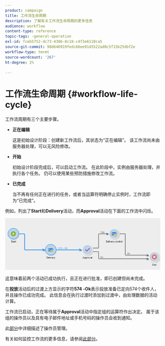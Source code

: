 ```yaml
---
product: campaign
title: 工作流生命周期
description: 了解有关工作流生命周期的更多信息
audience: workflow
content-type: reference
topic-tags: -general-operation
exl-id: fceb5752-dc73-4386-8c18-c4f3e6110ca5
source-git-commit: 98d646919fedc66ee9145522ad0c5f15b25dbf2e
workflow-type: tm+mt
source-wordcount: '267'
ht-degree: 2%

---
```


# 工作流生命周期 {#workflow-life-cycle}

工作流周期有三个主要步骤。

* **正在编辑**

   这是初始设计阶段：创建新工作流后，其状态为“正在编辑”。 该工作流尚未由服务器处理，可以无风险修改。

* **开始**

   初始设计阶段完成后，可以启动工作流。 在此阶段中，实例由服务器处理，并执行各个任务。 仍可以使用某些预防措施修改工作流。

* **已完成**

   当不再有任何正在进行的任务，或者当运算符明确停止实例时，工作流即为“已完成”。

例如，列出了&#x200B;**Start**&#x200B;和&#x200B;**Delivery**&#x200B;活动，而&#x200B;**Approval**&#x200B;活动在下面的工作流中闪烁。

![](assets/new-workflow-6.png)

这意味着前两个活动已成功执行，且正在进行批准，即已创建但尚未完成。

在&#x200B;**投放**&#x200B;活动后的过渡上方显示的字符&#x200B;**574 -Ok**&#x200B;表示投放准备已定向574个收件人，并且操作已成功完成。 此信息会在执行过渡时添加到过渡中，由处理数据的活动计算。

工作流已启动，正在等待属于&#x200B;**Approval**&#x200B;活动中指定组的运算符作出决定。 属于该组的操作员以及具有电子邮件地址或手机号码的操作员会收到通知。

此[部分](../../platform/using/access-management.md)中详细描述了操作员管理。

有关如何监控工作流的更多信息，请参阅[此部分](../../workflow/using/monitoring-workflow-execution.md)。
